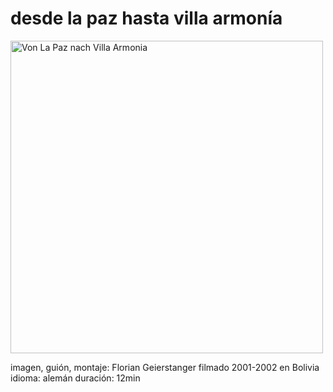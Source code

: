 # desde la paz hasta villa armonía

<img src="/projekte/vonlapaz_plakat.jpg" data-query="?500&amp;nolink" width="500" alt="Von La Paz nach Villa Armonia" />

imagen, guión, montaje: Florian Geierstanger filmado 2001-2002 en Bolivia idioma: alemán duración: 12min
